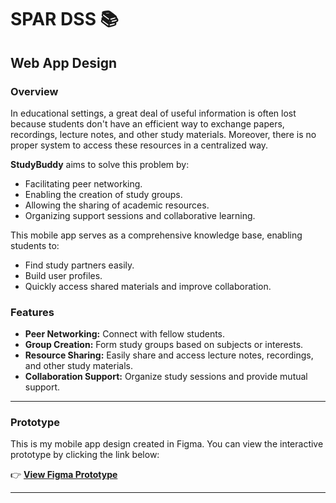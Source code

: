 # SPAR DSS 📚
## Web App Design

### Overview
In educational settings, a great deal of useful information is often lost because students don't have an efficient way to exchange papers, recordings, lecture notes, and other study materials. Moreover, there is no proper system to access these resources in a centralized way.

**StudyBuddy** aims to solve this problem by:
- Facilitating peer networking.
- Enabling the creation of study groups.
- Allowing the sharing of academic resources.
- Organizing support sessions and collaborative learning.

This mobile app serves as a comprehensive knowledge base, enabling students to:
- Find study partners easily.
- Build user profiles.
- Quickly access shared materials and improve collaboration.

### Features
- **Peer Networking:** Connect with fellow students.
- **Group Creation:** Form study groups based on subjects or interests.
- **Resource Sharing:** Easily share and access lecture notes, recordings, and other study materials.
- **Collaboration Support:** Organize study sessions and provide mutual support.

---

### Prototype
This is my mobile app design created in Figma. You can view the interactive prototype by clicking the link below:

👉 [**View Figma Prototype**](https://www.figma.com/proto/P61hbEt8747HbjS9uxCaMx/MAD_PROJECT?node-id=0-1&t=Vk20ZVdrmd4t2rDo-1)

---

